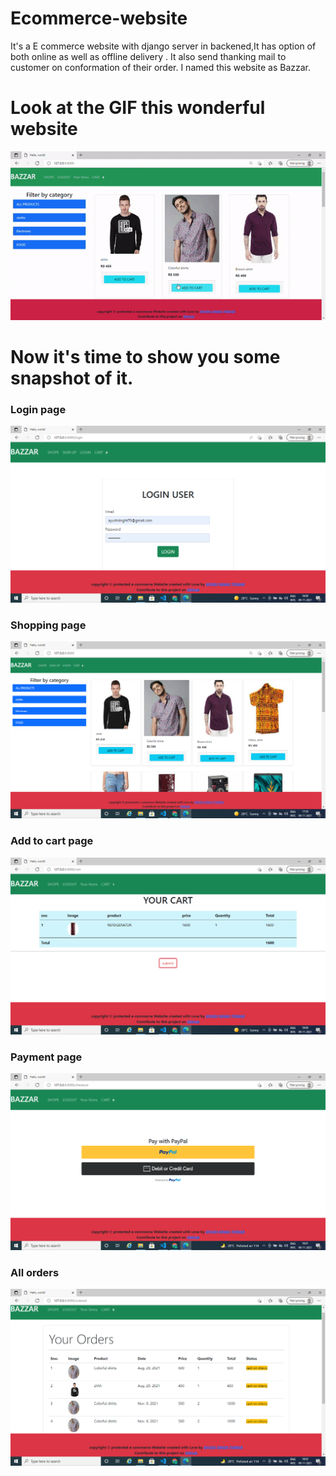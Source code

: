 # Ecommerce-website
It's a E commerce website with django server in backened,It has option of both online as well as offline delivery . It also send thanking mail to customer on conformation of their order. I named this website as Bazzar.
#  Look at the GIF this wonderful website
![](gif/ezgif.com-gif-maker.gif)



# Now it's time to show you some snapshot of it.


### Login page

<img src="images/Screenshot (22).png" >


### Shopping page
<img src="images/Screenshot (21).png">




### Add to cart page
<img src="images/Screenshot (23).png">



### Payment page
<img src="images/Screenshot (24).png">





### All orders 


<img src="images/Screenshot (25).png">
